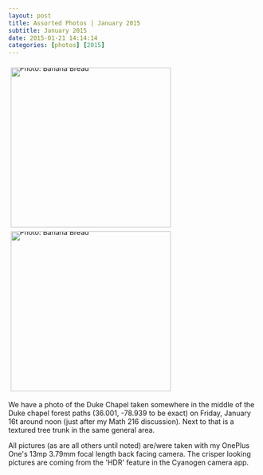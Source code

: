 ```yaml
---
layout: post
title: Assorted Photos | January 2015
subtitle: January 2015
date: 2015-01-21 14:14:14
categories: [photos] [2015]
---
```


<div style="line-height:0;padding:4px 0 0 1px;">
<a href="http://i.imgur.com/FasHZUi.jpg" style="display:inline-block;margin:3px;text-decoration:none;">
<img alt="Photo: Banana Bread" height="321" src="http://i.imgur.com/FasHZUi.jpg" title="Banana Bread" width="321" style="padding:1px;">
</a>
<a href="http://i.imgur.com/ORydN8O.jpg" style="display:inline-block;margin:3px;text-decoration:none;">
<img alt="Photo: Banana Bread" height="321" src="http://i.imgur.com/ORydN8O.jpg" title="Banana Bread" width="321" style="padding:1px;">
</a>
</div>

We have a photo of the Duke Chapel taken somewhere in the middle of the Duke chapel forest paths (36.001, -78.939 to be exact) on Friday, January 16t around noon (just after my Math 216 discussion). Next to that is a textured tree trunk in the same general area.

All pictures (as are all others until noted) are/were taken with my OnePlus One's 13mp 3.79mm focal length back facing camera. The crisper looking pictures are coming from the 'HDR' feature in the Cyanogen camera app.
